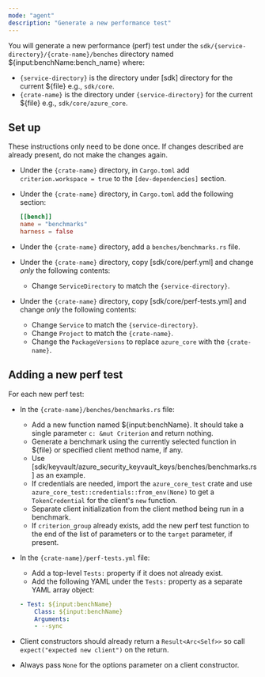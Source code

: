 ```yaml
---
mode: "agent"
description: "Generate a new performance test"
---
```


You will generate a new performance (perf) test under the `sdk/{service-directory}/{crate-name}/benches` directory named ${input:benchName:bench_name} where:

-   `{service-directory}` is the directory under [sdk] directory for the current ${file} e.g., `sdk/core`.
-   `{crate-name}` is the directory under `{service-directory}` for the current ${file} e.g., `sdk/core/azure_core`.

## Set up

These instructions only need to be done once. If changes described are already present, do not make the changes again.

-   Under the `{crate-name}` directory, in `Cargo.toml` add `criterion.workspace = true` to the `[dev-dependencies]` section.
-   Under the `{crate-name}` directory, in `Cargo.toml` add the following section:

    ```toml
    [[bench]]
    name = "benchmarks"
    harness = false
    ```

-   Under the `{crate-name}` directory, add a `benches/benchmarks.rs` file.
-   Under the `{crate-name}` directory, copy [sdk/core/perf.yml] and change _only_ the following contents:
    -   Change `ServiceDirectory` to match the `{service-directory}`.
-   Under the `{crate-name}` directory, copy [sdk/core/perf-tests.yml] and change _only_ the following contents:
    -   Change `Service` to match the `{service-directory}`.
    -   Change `Project` to match the `{crate-name}`.
    -   Change the `PackageVersions` to replace `azure_core` with the `{crate-name}`.

## Adding a new perf test

For each new perf test:

-   In the `{crate-name}/benches/benchmarks.rs` file:
    -   Add a new function named ${input:benchName}. It should take a single parameter `c: &mut Criterion` and return nothing.
    -   Generate a benchmark using the currently selected function in ${file} or specified client method name, if any.
    -   Use [sdk/keyvault/azure_security_keyvault_keys/benches/benchmarks.rs] as an example.
    -   If credentials are needed, import the `azure_core_test` crate and use `azure_core_test::credentials::from_env(None)` to get a `TokenCredential` for the client's `new` function.
    -   Separate client initialization from the client method being run in a benchmark.
    -   If `criterion_group` already exists, add the new perf test function to the end of the list of parameters or to the `target` parameter, if present.
-   In the `{crate-name}/perf-tests.yml` file:

    -   Add a top-level `Tests:` property if it does not already exist.
    -   Add the following YAML under the `Tests:` property as a separate YAML array object:

    ```yaml
    - Test: ${input:benchName}
        Class: ${input:benchName}
        Arguments:
        - --sync
    ```

-   Client constructors should already return a `Result<Arc<Self>>` so call `expect("expected new client")` on the return.
-   Always pass `None` for the options parameter on a client constructor.

